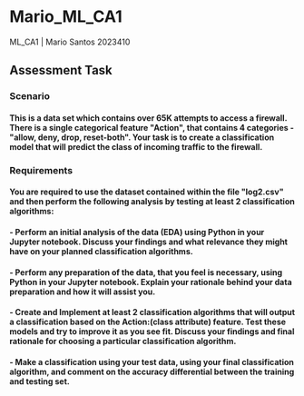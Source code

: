 # Mario_ML_CA1
ML_CA1 | Mario Santos 2023410


## Assessment Task

### Scenario
#### This is a data set which contains over 65K attempts to access a firewall. There is a single categorical feature "Action", that contains 4 categories - "allow, deny, drop, reset-both". Your task is to create a classification model that will predict the class of incoming traffic to the firewall.

### Requirements

#### You are required to use the dataset contained within the file "log2.csv" and then perform the following analysis by testing at least 2 classification algorithms:

#### - Perform an initial analysis of the data (EDA) using Python in your Jupyter notebook. Discuss your findings and what relevance they might have on your planned classification algorithms. 

#### - Perform any preparation of the data, that you feel is necessary, using Python in your Jupyter notebook. Explain your rationale behind your data preparation and how it will assist you.

#### - Create and Implement at least 2 classification algorithms that will output a classification based on the Action:(class attribute) feature. Test these models and try to improve it as you see fit. Discuss your findings and final rationale for choosing a particular classification algorithm.

#### - Make a classification using your test data, using your final classification algorithm, and comment on the accuracy differential between the training and testing set.

